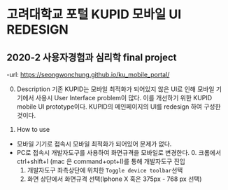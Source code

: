 # 고려대학교 포털 KUPID 모바일 UI REDESIGN
## 2020-2 사용자경험과 심리학 final project

-url: https://seongwonchung.github.io/ku_mobile_portal/

0. Description
기존 KUPID는 모바일 최적화가 되어있지 않은 UI로 인해 모바일 기기에서 사용시 User Interface problem이 많다.
이를 개선하기 위한 KUPID mobile UI prototype이다.
KUPID의 메인페이지의 UI를 redesign 하여 구성한 것이다.

1. How to use
- 모바일 기기로 접속시
  모바일 최적화가 되어있어 문제가 없다.
- PC로 접속시
  개발자도구를 사용하여 화면규격을 모바일로 변경한다. 
  0. 크롬에서 ctrl+shift+I (mac 은 command+opt+I)를 통해 개발자도구 진입
  1. 개발자도구 좌측상단에 위치한 `Toggle device toolbar`선택
  2. 화면 상단에서 화면규격 선택(Iphone X 혹은 375px - 768 px 선택)
